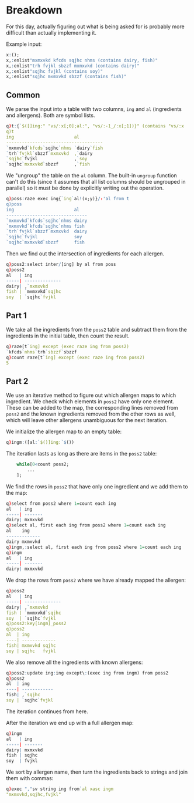 # Breakdown
For this day, actually figuring out what is being asked for is probably more difficult than
actually implementing it.

Example input:
```q
x:();
x,:enlist"mxmxvkd kfcds sqjhc nhms (contains dairy, fish)"
x,:enlist"trh fvjkl sbzzf mxmxvkd (contains dairy)"
x,:enlist"sqjhc fvjkl (contains soy)"
x,:enlist"sqjhc mxmxvkd sbzzf (contains fish)"
```

## Common
We parse the input into a table with two columns, `ing` and `al` (ingredients and allergens).
Both are symbol lists.
```q
q)t:{`$([]ing:" "vs/:x[;0];al:", "vs/:-1_/:x[;1])}" (contains "vs/:x
q)t
ing                       al
-------------------------------------
`mxmxvkd`kfcds`sqjhc`nhms `dairy`fish
`trh`fvjkl`sbzzf`mxmxvkd  ,`dairy
`sqjhc`fvjkl              ,`soy
`sqjhc`mxmxvkd`sbzzf      ,`fish
```
We "ungroup" the table on the `al` column. The built-in `ungroup` function can't do this (since it
assumes that all list columns should be ungrouped in parallel) so it must be done by explicitly
writing out the operation.
```q
q)poss:raze exec ing{`ing`al!(x;y)}/:'al from t
q)poss
ing                       al
-------------------------------
`mxmxvkd`kfcds`sqjhc`nhms dairy
`mxmxvkd`kfcds`sqjhc`nhms fish
`trh`fvjkl`sbzzf`mxmxvkd  dairy
`sqjhc`fvjkl              soy
`sqjhc`mxmxvkd`sbzzf      fish
```
Then we find out the intersection of ingredients for each allergen.
```q
q)poss2:select inter/[ing] by al from poss
q)poss2
al   | ing
-----| --------------
dairy| ,`mxmxvkd
fish | `mxmxvkd`sqjhc
soy  | `sqjhc`fvjkl
```

## Part 1
We take all the ingredients from the `poss2` table and subtract them from the ingredients in the
initial table, then count the result.
```q
q)raze[t`ing] except (exec raze ing from poss2)
`kfcds`nhms`trh`sbzzf`sbzzf
q)count raze[t`ing] except (exec raze ing from poss2)
5
```

## Part 2
We use an iterative method to figure out which allergen maps to which ingredient. We check which
elements in `poss2` have only one element. These can be added to the map, the corresponding lines
removed from `poss2` and the known ingredients removed from the other rows as well, which will leave
other allergens unambiguous for the next iteration.

We initialize the allergen map to an empty table:
```q
q)ingm:([al:`$()]ing:`$())
```
The iteration lasts as long as there are items in the `poss2` table:
```q
    while[0<count poss2;
        ...
    ];
```
We find the rows in `poss2` that have only one ingredient and we add them to the map:
```q
q)select from poss2 where 1=count each ing
al   | ing
-----| -------
dairy| mxmxvkd
q)select al, first each ing from poss2 where 1=count each ing
al    ing
-------------
dairy mxmxvkd
q)ingm,:select al, first each ing from poss2 where 1=count each ing
q)ingm
al   | ing
-----| -------
dairy| mxmxvkd
```
We drop the rows from `poss2` where we have already mapped the allergen:
```q
q)poss2
al   | ing
-----| --------------
dairy| ,`mxmxvkd
fish | `mxmxvkd`sqjhc
soy  | `sqjhc`fvjkl
q)poss2:key[ingm]_poss2
q)poss2
al  | ing
----| -------------
fish| mxmxvkd sqjhc
soy | sqjhc   fvjkl
```
We also remove all the ingredients with known allergens:
```q
q)poss2:update ing:ing except\:(exec ing from ingm) from poss2
q)poss2
al  | ing
----| ------------
fish| ,`sqjhc
soy | `sqjhc`fvjkl
```
The iteration continues from here.

After the iteration we end up with a full allergen map:
```q
q)ingm
al   | ing
-----| -------
dairy| mxmxvkd
fish | sqjhc
soy  | fvjkl
```
We sort by allergen name, then turn the ingredients back to strings and join them with commas:
```q
q)exec ","sv string ing from`al xasc ingm
"mxmxvkd,sqjhc,fvjkl"
```
